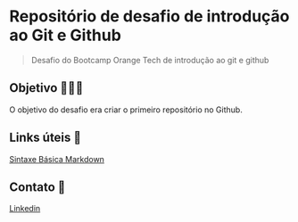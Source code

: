 # Repositório de desafio de introdução ao Git e Github

> Desafio do Bootcamp Orange Tech de introdução ao git e github

## Objetivo 👨🏻‍💻

O objetivo do desafio era criar o primeiro repositório no Github.

## Links úteis 🔗

[Sintaxe Básica Markdown](https://www.markdownguide.org/basic-syntax/)

## Contato 📩

[Linkedin](https://www.linkedin.com/in/alysson-leite-14040a239/)
